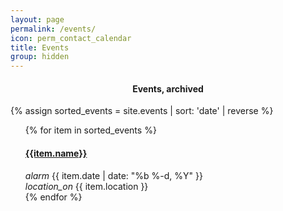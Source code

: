 ```yaml
---
layout: page
permalink: /events/
icon: perm_contact_calendar
title: Events
group: hidden
---
```

<h4 align="center"> Events, archived </h4>
{% assign sorted_events = site.events | sort: 'date' | reverse %}
<ul>
{% for item in sorted_events %}
  <h4><a href="{{item.url}}">{{item.name}}</a></h4>
  <span><time datetime="{{ item.date | date_to_xmlschema }}" itemprop="datePublished"> <i class="material-icons md-12">alarm</i> {{ item.date | date: "%b %-d, %Y" }}</time></span><br>
  <i class="material-icons md-12">location_on</i> {{ item.location }}
 <div class="mdl-card__actions mdl-card--border">
  </div>
{% endfor %}
</ul>
  
